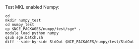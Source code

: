 Test MKL enabled Numpy:

    cd
    mkdir numpy_test
    cd numpy_test
    cp $NCE_PACKAGES/numpy/test/sge* .
    module load python numpy
    qsub sge.batch.sh
    diff --side-by-side StdOut $NCE_PACKAGES/numpy/test/StdOut
